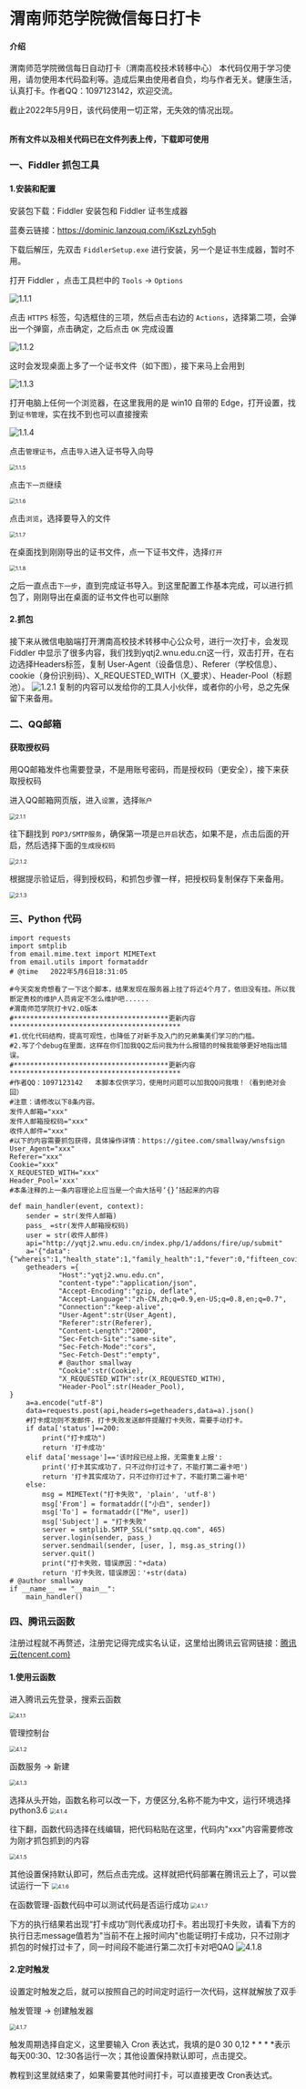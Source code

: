 # 渭南师范学院微信每日打卡

#### 介绍
渭南师范学院微信每日自动打卡（渭南高校技术转移中心）
本代码仅用于学习使用，请勿使用本代码盈利等。造成后果由使用者自负，均与作者无关。健康生活，认真打卡。作者QQ：1097123142，欢迎交流。

截止2022年5月9日，该代码使用一切正常，无失效的情况出现。

​	
     **所有文件以及相关代码已在文件列表上传，下载即可使用**

### 一、Fiddler 抓包工具

#### 1.安装和配置

安装包下载：Fiddler 安装包和 Fiddler 证书生成器

蓝奏云链接：https://dominic.lanzouq.com/iKszLzyh5gh

下载后解压，先双击 `FiddlerSetup.exe` 进行安装，另一个是证书生成器，暂时不用。

打开 Fiddler ，点击工具栏中的 `Tools` → `Options`

<img src="https://gitee.com/dominic548/picgo/raw/master/Typora/image-20210802134532161-1627956867319.png" alt="1.1.1"  />

点击 `HTTPS` 标签，勾选框住的三项，然后点击右边的 `Actions`，选择第二项，会弹出一个弹窗，点击确定，之后点击 `OK` 完成设置

<img src="https://gitee.com/dominic548/picgo/raw/master/Typora/image-20210802140021903.png" alt="1.1.2"  />

这时会发现桌面上多了一个证书文件（如下图），接下来马上会用到

<img src="https://gitee.com/dominic548/picgo/raw/master/Typora/image-20210802140437482.png" alt="1.1.3"  />

打开电脑上任何一个浏览器，在这里我用的是 win10 自带的 Edge，打开设置，找到`证书管理`，实在找不到也可以直接搜索

<img src="https://gitee.com/dominic548/picgo/raw/master/Typora/image-20210802140839373.png" alt="1.1.4"  />

点击`管理证书`，点击`导入`进入证书导入向导

<img src="https://gitee.com/dominic548/picgo/raw/master/Typora/image-20210802141018230.png" alt="1.1.5" style="zoom:67%;" />

点击`下一页`继续

<img src="https://gitee.com/dominic548/picgo/raw/master/Typora/image-20210802141144696.png" alt="1.1.6" style="zoom:67%;" />

点击`浏览`，选择要导入的文件

<img src="https://gitee.com/dominic548/picgo/raw/master/Typora/image-20210802141332680.png" alt="1.1.7" style="zoom:67%;" />

在桌面找到刚刚导出的证书文件，点一下证书文件，选择`打开`

<img src="https://gitee.com/dominic548/picgo/raw/master/Typora/image-20210802141716446.png" alt="1.1.8" style="zoom:67%;" />

之后一直点击`下一步`，直到完成证书导入。到这里配置工作基本完成，可以进行抓包了，刚刚导出在桌面的证书文件也可以删除

#### 2.抓包
接下来从微信电脑端打开渭南高校技术转移中心公众号，进行一次打卡，会发现 Fiddler 中显示了很多内容，我们找到yqtj2.wnu.edu.cn这一行，双击打开，在右边选择Headers标签，复制 User-Agent（设备信息）、Referer（学校信息）、cookie（身份识别码）、X_REQUESTED_WITH（X_要求）、Header-Pool（标题池）。
![1.2.1](https://gitee.com/smallway/drawing-bed/raw/master/2022-3-1510:25:511647311151399.png)
复制的内容可以发给你的工具人小伙伴，或者你的小号，总之先保留下来备用。
### 二、QQ邮箱

#### 获取授权码

用QQ邮箱发件也需要登录，不是用账号密码，而是授权码（更安全），接下来获取授权码

进入QQ邮箱网页版，进入`设置`，选择`账户`

<img src="https://gitee.com/dominic548/picgo/raw/master/Typora/image-20210802152812320.png" alt="2.1.1" style="zoom:67%;" />

往下翻找到 `POP3/SMTP服务`，确保第一项是`已开启`状态，如果不是，点击后面的开启，然后选择下面的`生成授权码`

<img src="https://gitee.com/dominic548/picgo/raw/master/Typora/image-20210802152944128.png" alt="2.1.2" style="zoom:67%;" />

根据提示验证后，得到授权码，和抓包步骤一样，把授权码复制保存下来备用。

<img src="https://gitee.com/dominic548/picgo/raw/master/Typora/image-20210802153128652.png" alt="2.1.3" style="zoom:67%;" />


### 三、Python 代码

```
import requests
import smtplib
from email.mime.text import MIMEText
from email.utils import formataddr
# @time   2022年5月6日18:31:05

#今天突发奇想看了一下这个脚本，结果发现在服务器上挂了将近4个月了，依旧没有挂。所以我断定贵校的维护人员肯定不怎么维护吧......
#渭南师范学院打卡V2.0版本
#**************************************更新内容******************************************
#1.优化代码结构，提高可观性，也降低了对新手及入门的兄弟集美们学习的门槛。
#2.写了个debug在里面，这样在你们加我QQ之后问我为什么报错的时候我能够更好地指出错误。
#**************************************更新内容******************************************
#作者QQ：1097123142   本脚本仅供学习，使用时问题可以加我QQ问我哦！（看到绝对会回）
#注意：请修改以下8条内容。
发件人邮箱="xxx"
发件人邮箱授权码="xxx"
收件人邮件="xxx"
#以下的内容需要抓包获得，具体操作详情：https://gitee.com/smallway/wnsfsign
User_Agent="xxx"
Referer="xxx"
Cookie="xxx"
X_REQUESTED_WITH="xxx"
Header_Pool='xxx'
#本条注释的上一条内容理论上应当是一个由大括号‘{}’括起来的内容

def main_handler(event, context):
    sender = str(发件人邮箱)
    pass_ =str(发件人邮箱授权码)
    user = str(收件人邮件)
    api="http://yqtj2.wnu.edu.cn/index.php/1/addons/fire/up/submit"
    a='{"data":{"whereis":1,"health_state":1,"family_health":1,"fever":0,"fifteen_covid":0,"village_covid":0,"temperature":"null","temp_state":1,"work":1,"back":0,"lng":"null","lat":"null","agent_up":0,"agent_user_id":"null","parent":0}}'
    getheaders ={
            "Host":"yqtj2.wnu.edu.cn",
            "content-type":"application/json",
            "Accept-Encoding":"gzip, deflate",
	        "Accept-Language":"zh-CN,zh;q=0.9,en-US;q=0.8,en;q=0.7",
            "Connection":"keep-alive",
            "User-Agent":str(User_Agent),
            "Referer":str(Referer),
            "Content-Length":"2000",
            "Sec-Fetch-Site":"same-site",
            "Sec-Fetch-Mode":"cors",
            "Sec-Fetch-Dest":"empty",
            # @author smallway
            "Cookie":str(Cookie),
            "X_REQUESTED_WITH":str(X_REQUESTED_WITH),
            "Header-Pool":str(Header_Pool),
}
    a=a.encode("utf-8")
    data=requests.post(api,headers=getheaders,data=a).json()
    #打卡成功则不发邮件，打卡失败发送邮件提醒打卡失败，需要手动打卡。
    if data['status']==200:
        print("打卡成功")
        return '打卡成功'
    elif data['message']=='该时段已经上报，无需重复上报':
        print('打卡其实成功了，只不过你打过卡了，不能打第二遍卡吧')
        return '打卡其实成功了，只不过你打过卡了，不能打第二遍卡吧'
    else:
        msg = MIMEText("打卡失败", 'plain', 'utf-8') 
        msg['From'] = formataddr(["小白", sender])  
        msg['To'] = formataddr(["Me", user])  
        msg['Subject'] = "打卡失败"  
        server = smtplib.SMTP_SSL("smtp.qq.com", 465)  
        server.login(sender, pass_)  
        server.sendmail(sender, [user, ], msg.as_string())  
        server.quit()
        print("打卡失败，错误原因："+data)
        return '打卡失败，错误原因：'+str(data)
# @author smallway
if __name__ == "__main__":
    main_handler()
```

### 四、腾讯云函数

注册过程就不再赘述，注册完记得完成实名认证，这里给出腾讯云官网链接：[腾讯云(tencent.com)](https://cloud.tencent.com/)

#### 1.使用云函数

进入腾讯云先登录，搜索云函数

<img src="https://gitee.com/dominic548/picgo/raw/master/Typora/image-20210802160948779.png" alt="4.1.1" style="zoom:67%;" />

管理控制台

<img src="https://gitee.com/dominic548/picgo/raw/master/Typora/image-20210802161241550.png" alt="4.1.2" style="zoom:67%;" />

函数服务 → 新建

<img src="https://gitee.com/dominic548/picgo/raw/master/Typora/image-20210802161459839.png" alt="4.1.3" style="zoom:67%;" />

选择从头开始，函数名称可以改一下，方便区分,名称不能为中文，运行环境选择python3.6
<img src="https://gitee.com/smallway/drawing-bed/raw/master/2022-3-1510:38:501647311930730.png" alt="4.1.4" style="zoom:67%;"/>

往下翻，函数代码选择在线编辑，把代码粘贴在这里，代码内"xxx"内容需要修改为刚才抓包抓到的内容

<img src="https://gitee.com/dominic548/picgo/raw/master/Typora/image-20210803080356200.png" alt="4.1.5" style="zoom:67%;" />

其他设置保持默认即可，然后点击完成。这样就把代码部署在腾讯云上了，可以尝试运行一下
<img src="https://gitee.com/smallway/drawing-bed/raw/master/2022-3-1510:42:281647312148226.png" alt="4.1.6" style="zoom:67%;"/>

在函数管理-函数代码中可以测试代码是否运行成功
<img src="https://gitee.com/smallway/drawing-bed/raw/master/2022-3-1510:46:481647312407367.png" alt="4.1.7" style="zoom:67%;"/>

下方的执行结果若出现“打卡成功”则代表成功打卡。若出现打卡失败，请看下方的执行日志message值若为"当前不在上报时间内"也能证明打卡成功，只不过刚才抓包的时候打过卡了，同一时间段不能进行第二次打卡对吧QAQ
<img src="https://gitee.com/smallway/drawing-bed/raw/master/2022-3-1510:49:591647312598486.png" alt="4.1.8" style="zoom:67%/;">

#### 2.定时触发

设置定时触发之后，就可以按照自己的时间定时运行一次代码，这样就解放了双手

触发管理 → 创建触发器

<img src="https://gitee.com/dominic548/picgo/raw/master/Typora/image-20210803083310441.png" alt="4.1.7" style="zoom:67%;" />

触发周期选择自定义，这里要输入 Cron 表达式，我填的是0 30 0,12 * * * *表示每天00:30、12:30各运行一次；其他设置保持默认即可，点击提交。

教程到这里就结束了，如果需要其他时间打卡，可以直接更改 Cron表达式。
